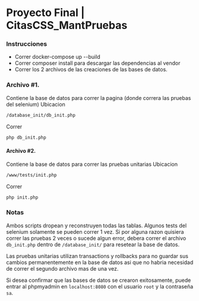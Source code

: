 # Proyecto Final | CitasCSS_MantPruebas 

### Instrucciones

- Correr docker-compose up --build
- Correr composer install para descargar las dependencias al vendor
- Correr los 2 archivos de las creaciones de las bases de datos.

### Archivo #1.
Contiene la base de datos para correr la pagina (donde correra las pruebas del selenium)
Ubicacion
```sh
/database_init/db_init.php
```
Correr
```sh
php db_init.php
```

#### Archivo #2.
Contiene la base de datos para correr las pruebas unitarias
Ubicacion
```sh
/www/tests/init.php
```
Correr
```sh
php init.php
```

### Notas

Ambos scripts dropean y reconstruyen todas las tablas. 
Algunos tests del selenium solamente se pueden correr 1 vez. Si por alguna razon quisiera correr las pruebas 2 veces o sucede algun error, debera correr el archivo `db_init.php` dentro de `/database_init/` para resetear la base de datos.

Las pruebas unitarias utilizan transactions y rollbacks para no guardar sus cambios permanentemente en la base de datos asi que no habria necesidad de correr el segundo archivo mas de una vez.

Si desea confirmar que las bases de datos se crearon exitosamente, puede entrar al phpmyadmin en `localhost:8080` con el usuario `root` y la contraseña `sa`.
